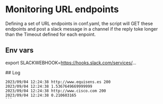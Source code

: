 # Monitoring URL endpoints

Defining a set of URL endpoints in conf.yaml, the script will GET these endpoints and post a slack message in a channel if the reply toke longer than the Timeout defined for each enpoint.

## Env vars

export SLACKWEBHOOK=https://hooks.slack.com/services/...

## Log

````
2023/09/04 12:24:38 http://www.equisens.es 200
2023/09/04 12:24:38 1.5367649669999999
2023/09/04 12:24:38 http://www.cisco.com 200
2023/09/04 12:24:38 0.210603165
```
